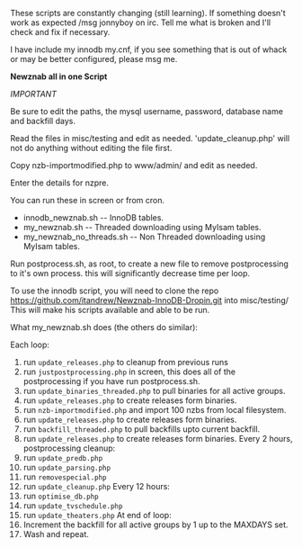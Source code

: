 These scripts are constantly changing (still learning). If something doesn't work as expected 
/msg jonnyboy on irc. Tell me what is broken and I'll check and fix if necessary.

I have include my innodb my.cnf, if you see something that is out of whack or may be better configured,
please msg me.

**Newznab all in one Script**


*IMPORTANT*

Be sure to edit the paths, the mysql username, password, database name and backfill days.

Read the files in misc/testing and edit as needed. 'update_cleanup.php' will not do anything without editing the file first.

Copy nzb-importmodified.php to www/admin/ and edit as needed.

Enter the details for nzpre.

You can run these in screen or from cron.
* innodb_newznab.sh         -- InnoDB tables.
* my_newznab.sh             -- Threaded downloading using MyIsam tables.
* my_newznab_no_threads.sh  -- Non Threaded downloading using MyIsam tables.

Run postprocess.sh, as root, to create a new file to remove postprocessing to it's own process. this will significantly decrease time per loop.

To use the innodb script, you will need to clone the repo https://github.com/itandrew/Newznab-InnoDB-Dropin.git into misc/testing/
This will make his scripts available and able to be run.

What my_newznab.sh does (the others do similar):

Each loop:
1.  run `update_releases.php` to cleanup from previous runs
2.  run `justpostprocessing.php` in screen, this does all of the postprocessing if you have run postprocess.sh.
3.  run `update_binaries_threaded.php` to pull binaries for all active groups.
4.  run `update_releases.php` to create releases form binaries.
5.  run `nzb-importmodified.php` and import 100 nzbs from local filesystem.
6.  run `update_releases.php` to create releases form binaries.
7.  run `backfill_threaded.php` to pull backfills upto current backfill.
8.  run `update_releases.php` to create releases form binaries.
Every 2 hours, postprocessing cleanup:
9.  run `update_predb.php`
10. run `update_parsing.php`
11. run `removespecial.php`
12. run `update_cleanup.php`
Every 12 hours:
13. run `optimise_db.php`
14. run `update_tvschedule.php`
15. run `update_theaters.php`
At end of loop:
16. Increment the backfill for all active groups by 1 up to the MAXDAYS set.
17. Wash and repeat.
